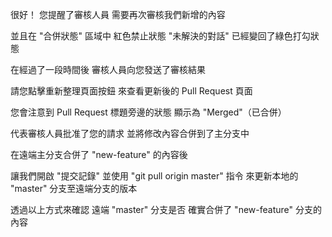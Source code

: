 很好！
您提醒了審核人員
需要再次審核我們新增的內容

並且在 "合併狀態" 區域中
紅色禁止狀態 "未解決的對話"
已經變回了綠色打勾狀態

在經過了一段時間後
審核人員向您發送了審核結果

請您點擊重新整理頁面按鈕
來查看更新後的 Pull Request 頁面

您會注意到 Pull Request 標題旁邊的狀態
顯示為 "Merged"（已合併）

代表審核人員批准了您的請求
並將修改內容合併到了主分支中

在遠端主分支合併了 "new-feature" 的內容後

讓我們開啟 "提交記錄"
並使用 "git pull origin master" 指令
來更新本地的 "master" 分支至遠端分支的版本

透過以上方式來確認
遠端 "master" 分支是否
確實合併了 "new-feature" 分支的內容
